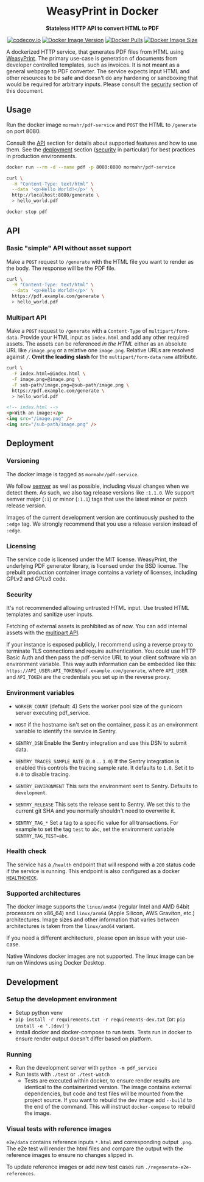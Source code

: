 <h1 align="center">WeasyPrint in Docker</h1>
<p align="center"><strong>Stateless HTTP API to convert HTML to PDF</strong></p>
<p align="center">
  <a href="https://codecov.io/github/mormahr/pdf-service?branch=main"><img alt="codecov.io" src="https://codecov.io/github/mormahr/pdf-service/coverage.svg?branch=main"/></a>
  <a href="https://hub.docker.com/r/mormahr/pdf-service"><img alt="Docker Image Version" src="https://img.shields.io/docker/v/mormahr/pdf-service?sort=semver" /></a>
  <a href="https://hub.docker.com/r/mormahr/pdf-service"><img alt="Docker Pulls" src="https://img.shields.io/docker/pulls/mormahr/pdf-service" /></a>
  <a href="https://hub.docker.com/r/mormahr/pdf-service"><img alt="Docker Image Size" src="https://img.shields.io/docker/image-size/mormahr/pdf-service?sort=semver" /></a>
</p>

A dockerized HTTP service, that generates PDF files from HTML using [WeasyPrint][weasyprint].
The primary use-case is generation of documents from developer controlled templates, such as
invoices. It is not meant as a general webpage to PDF converter. The service expects input HTML and
other resources to be safe and doesn't do any hardening or sandboxing that would be required for
arbitrary inputs. Please consult the [security](#security) section of this document.

## Usage

Run the docker image `mormahr/pdf-service` and `POST` the HTML to `/generate` on port 8080.

Consult the [API](#API) section for details about supported features and how to use them.
See the [deployment](#deployment) section ([security](#security) in particular) for best practices in
production environments.

```sh
docker run --rm -d --name pdf -p 8080:8080 mormahr/pdf-service

curl \
  -H "Content-Type: text/html" \
  --data '<p>Hello World!</p>' \
  http://localhost:8080/generate \
  > hello_world.pdf

docker stop pdf
```

## API

### Basic "simple" API without asset support

Make a `POST` request to `/generate` with the HTML file you want to render as the body.
The response will be the PDF file.

```sh
curl \
  -H "Content-Type: text/html" \
  --data '<p>Hello World!</p>' \
  https://pdf.example.com/generate \
  > hello_world.pdf
```

### Multipart API

Make a `POST` request to `/generate` with a `Content-Type` of `multipart/form-data`. Provide your
HTML input as `index.html` and add any other required assets. The assets can be referenced _in the 
HTML_ either as an absolute URL like `/image.png` or a relative one `image.png`. Relative URLs are
resolved against `/`. **Omit the leading slash** for the `multipart/form-data` `name` attribute.

```sh
curl \
  -F index.html=@index.html \
  -F image.png=@image.png \
  -F sub-path/image.png=@sub-path/image.png \
  https://pdf.example.com/generate \
  > hello_world.pdf
```

```html
<!-- index.html -->
<p>With an image:</p>
<img src="/image.png" />
<img src="/sub-path/image.png" />
```

## Deployment

### Versioning

The docker image is tagged as `mormahr/pdf-service`.

We follow [semver][semver] as well as possible, including visual changes when we detect them.
As such, we also tag release versions like `:1.1.0`. We support semver major (`:1`) or minor (`:1.1`) tags that use the latest minor or patch
release version.

Images of the current development version are continuously pushed to the `:edge` tag.
We strongly recommend that you use a release version instead of `:edge`.

### Licensing

The service code is licensed under the MIT license. WeasyPrint, the underlying PDF generator
library, is licensed under the BSD license. The prebuilt production container image contains a 
variety of licenses, including GPLv2 and GPLv3 code.

### Security

It's not recommended allowing untrusted HTML input.
Use trusted HTML templates and sanitize user inputs.

Fetching of external assets is prohibited as of now. You can add internal assets with the [multipart
API](#multipart-API).

If your instance is exposed publicly, I recommend using a reverse proxy to terminate TLS connections
and require authentication. You could use HTTP Basic Auth and then pass the pdf-service URL to your
client software via an environment variable. This way auth information can be embedded like this:
`https://API_USER:API_TOKEN@pdf.example.com/generate`, where `API_USER` and `API_TOKEN` are the
credentials you set up in the reverse proxy.

### Environment variables

- `WORKER_COUNT` (default: 4) Sets the worker pool size of the gunicorn server executing pdf_service.

- `HOST` if the hostname isn't set on the container, pass it as an environment variable to identify
    the service in Sentry.
  
- `SENTRY_DSN` Enable the Sentry integration and use this DSN to submit data.
- `SENTRY_TRACES_SAMPLE_RATE` (`0.0` ... `1.0`) If the Sentry integration is enabled this controls
  the tracing sample rate. It defaults to `1.0`. Set it to `0.0` to disable tracing.
- `SENTRY_ENVIRONMENT` This sets the environment sent to Sentry. Defaults to `development`.
- `SENTRY_RELEASE` This sets the release sent to Sentry. We set this to the current git SHA and you
  normally shouldn't need to overwrite it.
- `SENTRY_TAG_*` Set a tag to a specific value for all transactions.
  For example to set the tag `test` to `abc`, set the environment variable `SENTRY_TAG_TEST=abc`.

### Health check

The service has a `/health` endpoint that will respond with a `200` status code if the service is
running. This endpoint is also configured as a docker [`HEALTHCHECK`][docker-healthcheck].

### Supported architectures

The docker image supports the `linux/amd64` (regular Intel and AMD 64bit processors on x86_64) and 
`linux/arm64` (Apple Silicon, AWS Graviton, etc.) architectures.
Image sizes and other information that varies between architectures is taken from the `linux/amd64`
variant.

If you need a different architecture, please open an issue with your use-case.

Native Windows docker images are not supported. The linux image can be run on Windows using Docker
Desktop.

## Development

### Setup the development environment

- Setup python venv 
- `pip install -r requirements.txt -r requirements-dev.txt` (or: `pip install -e '.[dev]'`)
- Install docker and docker-compose to run tests. 
  Tests run in docker to ensure render output doesn't differ based on platform.
  
### Running

- Run the development server with `python -m pdf_service`
- Run tests with `./test` or `./test-watch`
  - Tests are executed within docker, to ensure render results are identical to the containerized
    version. The image contains external dependencies, but code and test files will be mounted from
    the project source. If you want to rebuild the dev image add `--build` to the end of the
    command. This will instruct `docker-compose` to rebuild the image.

### Visual tests with reference images

`e2e/data` contains reference inputs `*.html` and corresponding output `.png`.
The e2e test will render the html files and compare the output with the reference images to ensure 
no changes slipped in.

To update reference images or add new test cases run `./regenerate-e2e-references`.

[weasyprint]: https://weasyprint.org
[semver]: https://semver.org
[container-os-article-1]: https://opensource.com/article/18/1/containers-gpl-and-copyleft
[stackoverflow-aGPL-modified]: https://softwareengineering.stackexchange.com/questions/107883/agpl-what-you-can-do-and-what-you-cant#comment202259_107931
[docker-healthcheck]: https://docs.docker.com/engine/reference/builder/#healthcheck
